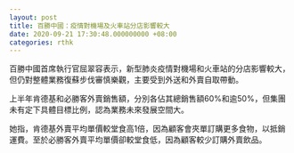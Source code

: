 ```yaml
---
layout: post
title: 百勝中國：疫情對機場及火車站分店影響較大
date: 2020-09-21 17:30:48.000000000 +08:00
categories: rthk
---
```


百勝中國首席執行官屈翠容表示，新型肺炎疫情對機場和火車站的分店影響較大，但仍對整體業務復蘇步伐審慎樂觀，主要受到外送和外賣自取帶動。

上半年肯德基和必勝客外賣銷售額，分別各佔其總銷售額60%和逾50%，但集團未有定下具體目標比例，認為業務未來發展空間大。

她指，肯德基外賣平均單價較堂食高1倍，因為顧客會夾單訂購更多食物，以抵銷運費。至於必勝客外賣平均單價卻較堂食低，因為顧客較少訂購外賣飲品。
